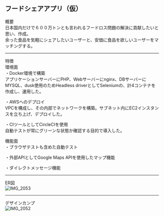 フードシェアアプリ（仮）
----

概要  
日本国内だけで６００万トンとも言われるフードロス問題の解決に貢献したいと思い、作成。  
余った食品を気軽にシェアしたいユーザーと、安価に食品を欲しいユーザーをマッチングする。  

----

特徴  
環境面  
・Docker環境で構築  
 アプリケーションサーバーにPHP、Webサーバーにnginx、DBサーバーにMYSQL、dusk使用のためHeadless driverとしてSeleniumの、計4コンテナを作成し、運用した。  

・AWSへのデプロイ  
 VPCを構成し、その内部でネットワークを構築。サブネット内にEC2インスタンスを立ち上げ、デプロイした。  

・CIツールとしてCircleCIを使用  
 自動テストが常にグリーンな状態か確認する目的で導入した。

機能面  
・ブラウザテストも含めた自動テスト  

・外部APIとしてGoogle Maps APIを使用したマップ機能  

・ダイレクトメッセージ機能  

----

ER図  
![IMG_2053](https://user-images.githubusercontent.com/59130395/82132871-8de19200-981f-11ea-8f5a-ecf0cc7f83a5.JPG)  

----

デザインカンプ  
![IMG_2052](https://user-images.githubusercontent.com/59130395/82132870-85895700-981f-11ea-9cb1-f9b2f750f185.JPG)  
